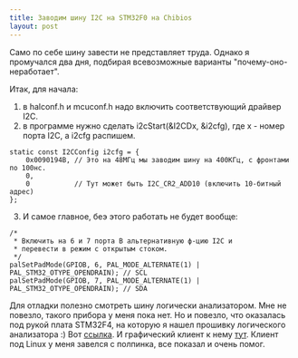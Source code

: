 ```yaml
---
title: Заводим шину I2C на STM32F0 на Chibios
layout: post
---
```

Само по себе шину завести не представляет труда. Однако я промучался два дня, подбирая всевозможные
варианты "почему-оно-неработает".

<!-- more -->

Итак, для начала:

1) в halconf.h и mcuconf.h надо включить соответствующий драйвер I2C.
2) в программе нужно сделать i2cStart(&I2CDx, &i2cfg), где x - номер порта I2C, а i2cfg распишем.

```
static const I2CConfig i2cfg = {
	0x0090194B,	// Это на 48МГц мы заводим шину на 400КГц, с фронтами по 100нс.
	0,
	0			// Тут может быть I2C_CR2_ADD10 (включить 10-битный адрес)
};
```

3) И самое главное, беэ этого работать не будет вообще:

```
/* 
 * Включить на 6 и 7 порта B альтернативную ф-цию I2C и
 * перевести в режим с открытым стоком.
 */
palSetPadMode(GPIOB, 6, PAL_MODE_ALTERNATE(1) | PAL_STM32_OTYPE_OPENDRAIN); // SCL
palSetPadMode(GPIOB, 7, PAL_MODE_ALTERNATE(1) | PAL_STM32_OTYPE_OPENDRAIN); // SDA
```

Для отладки полезно смотреть шину логически анализатором. Мне не повезло, такого прибора
у меня пока нет. Но и повезло, что оказалась под рукой плата STM32F4, на которую я нашел
прошивку логического анализатора :) Вот <a href="https://code.google.com/p/logicdiscovery/">ссылка</a>. 
И графический клиент к нему <a href="http://www.lxtreme.nl/ols/#Download/">тут</a>. Клиент под Linux
у меня завелся с полпинка, все показал и очень помог.

